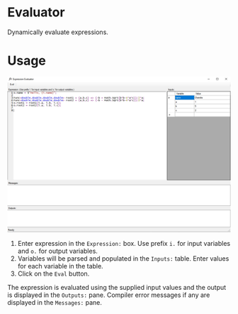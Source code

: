 # Evaluator
Dynamically evaluate expressions. 

# Usage
![](evaluator.jpg?raw=true)

1. Enter expression in the `Expression:` box. Use prefix `i.` for input variables and `o.` for output variables.
2. Variables will be parsed and populated in the `Inputs:` table. Enter values for each variable in the table.
3. Click on the `Eval` button.

The expression is evaluated using the supplied input values and the output is displayed in the `Outputs:` pane.
Compiler error messages if any are displayed in the `Messages:` pane.

